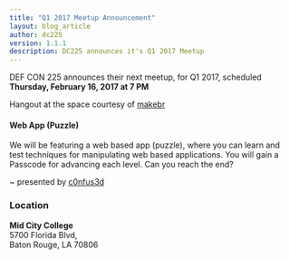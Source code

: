 ```yaml
---
title: "Q1 2017 Meetup Announcement"
layout: blog_article
author: dc225
version: 1.1.1
description: DC225 announces it's Q1 2017 Meetup
---
```


<script type="application/ld+json">
{
  "@context" : "http://schema.org",
  "@type" : "Event",
  "name" : "Q1 2017 Meetup",
  "startDate" : "2017-02-16",
  "location" : {
    "@type" : "Place",
    "name" : "Mid City College",
    "address" : {
      "@type" : "PostalAddress",
      "addressLocality" : "Baton Rouge",
      "addressRegion" : "Louisiana"
    }
  },
  "description" : "DC225 announces it's Q1 2017 Meetup",
  "url" : "https://defcon225.org/blog/2017/q1-2017-meetup.html"
}
</script>

DEF CON 225 announces their next meetup, for Q1 2017, scheduled <strong>Thursday, February 16, 2017 at 7 PM</strong>

Hangout at the space courtesy of [makebr](http://www.makebr.com)

#### Web App (Puzzle)

We will be featuring a web based app (puzzle), where you can learn and test techniques for manipulating web based applications. You will gain a Passcode for advancing each level. Can you reach the end?

~ presented by [c0nfus3d](https://github.com/c0nfus3d)

### Location

**Mid City College**    
5700 Florida Blvd,  
Baton Rouge, LA 70806

